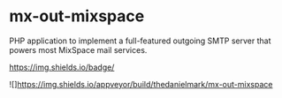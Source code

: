 # mx-out-mixspace
PHP application to implement a full-featured outgoing SMTP server that powers most MixSpace mail services.

https://img.shields.io/badge/

![]https://img.shields.io/appveyor/build/thedanielmark/mx-out-mixspace

